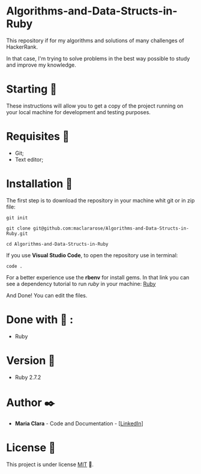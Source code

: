 # Algorithms-and-Data-Structs-in-Ruby

This repository if for my algorithms and solutions of many challenges of HackerRank.

In that case, I'm trying to solve problems in the best way possible to study and improve my knowledge.

# Starting :rocket:
These instructions will allow you to get a copy of the project running on your local machine for development and testing purposes.

# Requisites :page_with_curl:
- Git;
- Text editor;

# Installation :wrench:
The first step is to download the repository in your machine whit git or in zip file:

```
git init

git clone git@github.com:maclararose/Algorithms-and-Data-Structs-in-Ruby.git

cd Algorithms-and-Data-Structs-in-Ruby
```

If you use __Visual Studio Code__, to open the repository use in terminal:

`code .`

For a better experience use the __rbenv__ for install gems.
In that link you can see a dependency tutorial to run _ruby_ in your machine:
[Ruby](https://gorails.com/setup/ubuntu/21.04)

And Done! You can edit the files.

# Done with :hammer: :
- Ruby

# Version :pushpin:
- Ruby 2.7.2

# Author :black_nib:
- __Maria Clara__ - Code and Documentation - [[LinkedIn](https://www.linkedin.com/in/mariaclarab/)]

# License :page_facing_up:
This project is under license [MIT](LICENSE.md) :round_pushpin:.